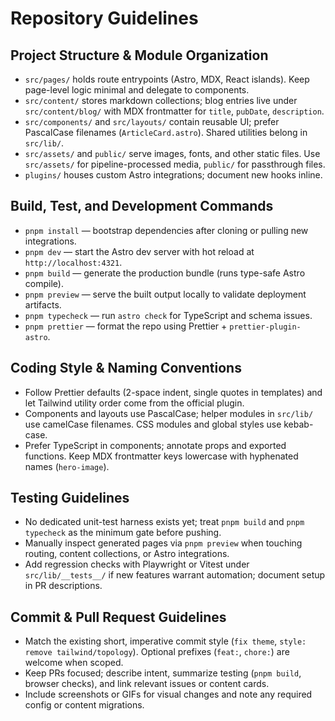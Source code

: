 # Repository Guidelines

## Project Structure & Module Organization
- `src/pages/` holds route entrypoints (Astro, MDX, React islands). Keep page-level logic minimal and delegate to components.
- `src/content/` stores markdown collections; blog entries live under `src/content/blog/` with MDX frontmatter for `title`, `pubDate`, `description`.
- `src/components/` and `src/layouts/` contain reusable UI; prefer PascalCase filenames (`ArticleCard.astro`). Shared utilities belong in `src/lib/`.
- `src/assets/` and `public/` serve images, fonts, and other static files. Use `src/assets/` for pipeline-processed media, `public/` for passthrough files.
- `plugins/` houses custom Astro integrations; document new hooks inline.

## Build, Test, and Development Commands
- `pnpm install` — bootstrap dependencies after cloning or pulling new integrations.
- `pnpm dev` — start the Astro dev server with hot reload at `http://localhost:4321`.
- `pnpm build` — generate the production bundle (runs type-safe Astro compile).
- `pnpm preview` — serve the built output locally to validate deployment artifacts.
- `pnpm typecheck` — run `astro check` for TypeScript and schema issues.
- `pnpm prettier` — format the repo using Prettier + `prettier-plugin-astro`.

## Coding Style & Naming Conventions
- Follow Prettier defaults (2-space indent, single quotes in templates) and let Tailwind utility order come from the official plugin.
- Components and layouts use PascalCase; helper modules in `src/lib/` use camelCase filenames. CSS modules and global styles use kebab-case.
- Prefer TypeScript in components; annotate props and exported functions. Keep MDX frontmatter keys lowercase with hyphenated names (`hero-image`).

## Testing Guidelines
- No dedicated unit-test harness exists yet; treat `pnpm build` and `pnpm typecheck` as the minimum gate before pushing.
- Manually inspect generated pages via `pnpm preview` when touching routing, content collections, or Astro integrations.
- Add regression checks with Playwright or Vitest under `src/lib/__tests__/` if new features warrant automation; document setup in PR descriptions.

## Commit & Pull Request Guidelines
- Match the existing short, imperative commit style (`fix theme`, `style: remove tailwind/topology`). Optional prefixes (`feat:`, `chore:`) are welcome when scoped.
- Keep PRs focused; describe intent, summarize testing (`pnpm build`, browser checks), and link relevant issues or content cards.
- Include screenshots or GIFs for visual changes and note any required config or content migrations.
